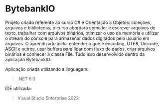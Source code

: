 # BytebankIO
Projeto criado referente ao curso C# e Orientação a Objetos: coleções, arquivos e bibliotecas, o curso abordará como ler e escrever arquivos de texto, trabalhar com arquivos binários, otimizar o uso de memória e utilizar o stream do console para armazenar dados digitados pelo usuário em arquivos. O aprendizado inclui entender o que é encoding, UTF8, Unicode, ASCII e outros, usar buffers para lidar com fluxo de dados, criar arquivos binários e conhecer a classe File. Tudo isso desenvolvido dentro da aplicação BytebankIO. 

Aplicação criada utilizando a linguagem:
> .NET 6.0

IDE utilizada:
> Visual Studio Enterprise 2022
